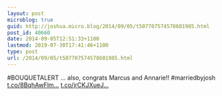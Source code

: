 ```yaml
---
layout: post
microblog: true
guid: http://joshua.micro.blog/2014/09/05/t507707574578601985.html
post_id: 40660
date: 2014-09-05T12:51:33+1100
lastmod: 2019-07-30T17:41:46+1100
type: post
url: /2014/09/05/t507707574578601985.html
---
```

#BOUQUETALERT ... also, congrats Marcus and Annarie!! #marriedbyjosh [t.co/8BqhAwFlm...](http://t.co/8BqhAwFlmo) [t.co/jrCKJXueJ...](http://t.co/jrCKJXueJg)

